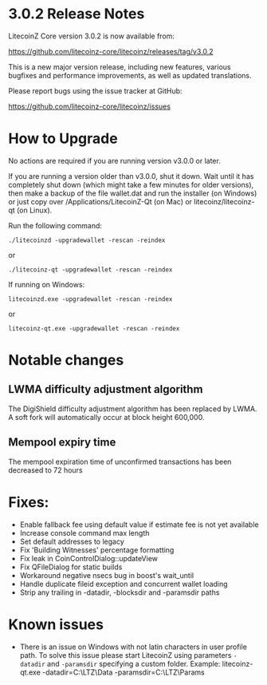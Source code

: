 3.0.2 Release Notes
===============

LitecoinZ Core version 3.0.2 is now available from:

https://github.com/litecoinz-core/litecoinz/releases/tag/v3.0.2

This is a new major version release, including new features, various bugfixes and performance improvements, as well as updated translations.

Please report bugs using the issue tracker at GitHub:

https://github.com/litecoinz-core/litecoinz/issues

How to Upgrade
===============

No actions are required if you are running version v3.0.0 or later.

If you are running a version older than v3.0.0, shut it down. Wait until it has completely
shut down (which might take a few minutes for older versions), then make a
backup of the file wallet.dat and run the installer (on Windows) or just copy
over /Applications/LitecoinZ-Qt (on Mac) or litecoinz/litecoinz-qt (on Linux).

Run the following command:

```./litecoinzd -upgradewallet -rescan -reindex```

or

```./litecoinz-qt -upgradewallet -rescan -reindex```

If running on Windows:

```litecoinzd.exe -upgradewallet -rescan -reindex```

or

```litecoinz-qt.exe -upgradewallet -rescan -reindex```

Notable changes
===============

LWMA difficulty adjustment algorithm
------------------------------------
The DigiShield difficulty adjustment algorithm has been replaced by LWMA. A soft fork will automatically occur at block height 600,000.

Mempool expiry time
-------------------
The mempool expiration time of unconfirmed transactions has been decreased to 72 hours

Fixes:
======

- Enable fallback fee using default value if estimate fee is not yet available
- Increase console command max length
- Set default addresses to legacy
- Fix 'Building Witnesses' percentage formatting
- Fix leak in CoinControlDialog::updateView
- Fix QFileDialog for static builds
- Workaround negative nsecs bug in boost's wait_until
- Handle duplicate fileid exception and concurrent wallet loading
- Strip any trailing in -datadir, -blocksdir and -paramsdir paths

Known issues
===============

* There is an issue on Windows with not latin characters in user profile path. To solve this issue please start LitecoinZ using parameters ```-datadir``` and ```-paramsdir``` specifying a custom folder. Example: litecoinz-qt.exe -datadir=C:\LTZ\Data -paramsdir=C:\LTZ\Params
